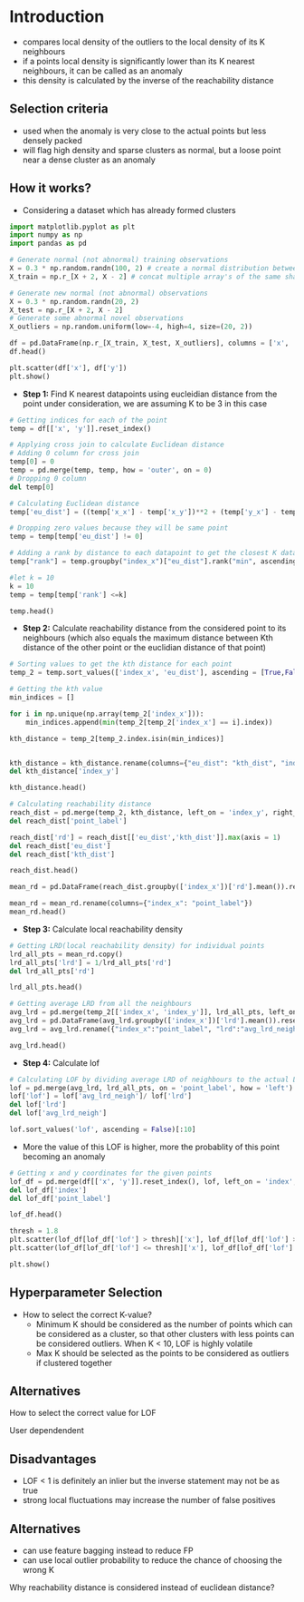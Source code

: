 # Introduction
- compares local density of the outliers to the local density of its K neighbours
- if a points local density is significantly lower than its K nearest neighbours, it can be called as an anomaly
- this density is calculated by the inverse of the reachability distance


## Selection criteria
- used when the anomaly is very close to the actual points but less densely packed
- will flag high density and sparse clusters as normal, but a loose point near a dense cluster as an anomaly

## How it works?
- Considering a dataset which has already formed clusters

```python
import matplotlib.pyplot as plt
import numpy as np
import pandas as pd

# Generate normal (not abnormal) training observations
X = 0.3 * np.random.randn(100, 2) # create a normal distribution between 0 and 1 of the required shape
X_train = np.r_[X + 2, X - 2] # concat multiple array's of the same shape together

# Generate new normal (not abnormal) observations
X = 0.3 * np.random.randn(20, 2)
X_test = np.r_[X + 2, X - 2]
# Generate some abnormal novel observations
X_outliers = np.random.uniform(low=-4, high=4, size=(20, 2))

df = pd.DataFrame(np.r_[X_train, X_test, X_outliers], columns = ['x', 'y'])
df.head()
```
```python
plt.scatter(df['x'], df['y'])
plt.show()
```
- **Step 1:** Find K nearest datapoints using eucleidian distance from the point under consideration, we are assuming K to be 3 in this case

```python
# Getting indices for each of the point
temp = df[['x', 'y']].reset_index()

# Applying cross join to calculate Euclidean distance
# Adding 0 column for cross join
temp[0] = 0
temp = pd.merge(temp, temp, how = 'outer', on = 0)
# Dropping 0 column
del temp[0]

# Calculating Euclidean distance
temp['eu_dist'] = ((temp['x_x'] - temp['x_y'])**2 + (temp['y_x'] - temp['y_y'])**2)**0.5

# Dropping zero values because they will be same point
temp = temp[temp['eu_dist'] != 0]

# Adding a rank by distance to each datapoint to get the closest K datapoint
temp["rank"] = temp.groupby("index_x")["eu_dist"].rank("min", ascending=True)

#let k = 10
k = 10
temp = temp[temp['rank'] <=k]

temp.head()
```
- **Step 2:** Calculate reachability distance from the considered point to its neighbours (which also equals the maximum distance between Kth distance of the other point or the euclidian distance of that point)

```python
# Sorting values to get the kth distance for each point
temp_2 = temp.sort_values(['index_x', 'eu_dist'], ascending = [True,False]).reset_index(drop = True)[['index_x', 'index_y','eu_dist']]

# Getting the kth value
min_indices = []

for i in np.unique(np.array(temp_2['index_x'])):
    min_indices.append(min(temp_2[temp_2['index_x'] == i].index))

kth_distance = temp_2[temp_2.index.isin(min_indices)]


kth_distance = kth_distance.rename(columns={"eu_dist": "kth_dist", "index_x": "point_label"})
del kth_distance['index_y']

kth_distance.head()
```


```python
# Calculating reachability distance
reach_dist = pd.merge(temp_2, kth_distance, left_on = 'index_y', right_on= 'point_label', how = 'left')
del reach_dist['point_label']

reach_dist['rd'] = reach_dist[['eu_dist','kth_dist']].max(axis = 1)
del reach_dist['eu_dist']
del reach_dist['kth_dist']

reach_dist.head()
```


```python
mean_rd = pd.DataFrame(reach_dist.groupby(['index_x'])['rd'].mean()).reset_index()

mean_rd = mean_rd.rename(columns={"index_x": "point_label"})
mean_rd.head()
```
- **Step 3:** Calculate local reachability density

```python
# Getting LRD(local reachability density) for individual points
lrd_all_pts = mean_rd.copy()
lrd_all_pts['lrd'] = 1/lrd_all_pts['rd']
del lrd_all_pts['rd']

lrd_all_pts.head()
```


```python
# Getting average LRD from all the neighbours
avg_lrd = pd.merge(temp_2[['index_x', 'index_y']], lrd_all_pts, left_on = 'index_y', right_on = 'point_label', how = 'left')
avg_lrd = pd.DataFrame(avg_lrd.groupby(['index_x'])['lrd'].mean()).reset_index()
avg_lrd = avg_lrd.rename({"index_x":"point_label", "lrd":"avg_lrd_neigh"}, axis = 1)

avg_lrd.head()
```


- **Step 4:** Calculate lof
```python
# Calculating LOF by dividing average LRD of neighbours to the actual LRD of the point
lof = pd.merge(avg_lrd, lrd_all_pts, on = 'point_label', how = 'left')
lof['lof'] = lof['avg_lrd_neigh']/ lof['lrd']
del lof['lrd']
del lof['avg_lrd_neigh']

lof.sort_values('lof', ascending = False)[:10]
```
- More the value of this LOF is higher, more the probablity of this point becoming an anomaly

```python
# Getting x and y coordinates for the given points
lof_df = pd.merge(df[['x', 'y']].reset_index(), lof, left_on = 'index', right_on = 'point_label', how = 'left')
del lof_df['index']
del lof_df['point_label']

lof_df.head()
```

```python
thresh = 1.8
plt.scatter(lof_df[lof_df['lof'] > thresh]['x'], lof_df[lof_df['lof'] > thresh]['y'])
plt.scatter(lof_df[lof_df['lof'] <= thresh]['x'], lof_df[lof_df['lof'] <= thresh]['y'])

plt.show()
```


## Hyperparameter Selection
- How to select the correct K-value?
    - Minimum K should be considered as the number of points which can be considered as a cluster, so that other clusters with less points can be considered outliers. When K < 10, LOF is highly volatile
    - Max K should be selected as the points to be considered as outliers if clustered together

## Alternatives

How to select the correct value for LOF

User dependendent

## Disadvantages

- LOF < 1 is definitely an inlier but the inverse statement may not be as true
- strong local fluctuations may increase the number of false positives

## Alternatives

- can use feature bagging instead to reduce FP
- can use local outlier probability to reduce the chance of choosing the wrong K

Why reachability distance is considered instead of euclidean distance?